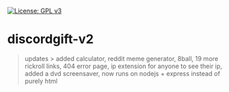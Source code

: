 [![License: GPL v3](https://img.shields.io/badge/License-GPL%20v3-blue.svg)](https://www.gnu.org/licenses/gpl-3.0)
# discordgift-v2
> updates > added calculator, reddit meme generator, 8ball, 19 more rickroll links, 404 error page, ip extension for anyone to see their ip, added a dvd screensaver, now runs on nodejs + express instead of purely html
